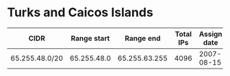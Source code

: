 # Turks and Caicos Islands

CIDR               | Range start     | Range end       | Total IPs  | Assign date | Owner
------------------ | --------------- | --------------- | ---------- | ----------- | -----
65.255.48.0/20     | 65.255.48.0     | 65.255.63.255   | 4096       | 2007-08-15  | 
